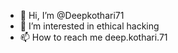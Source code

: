 - 👋 Hi, I’m @Deepkothari71
- 👀 I’m interested in ethical hacking 
- 📫 How to reach me deep.kothari.71

<!---
Deepkothari71/Deepkothari71 is a ✨ special ✨ repository because its `README.md` (this file) appears on your GitHub profile.
You can click the Preview link to take a look at your changes.
--->
